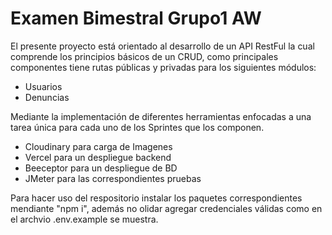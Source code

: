 
# Examen Bimestral Grupo1 AW

El presente proyecto está orientado al desarrollo de un API RestFul la cual comprende los principios básicos de un CRUD, como principales componentes tiene rutas públicas y privadas para los siguientes módulos: 

- Usuarios
- Denuncias

Mediante la implementación de diferentes herramientas enfocadas a una tarea única para cada uno de los Sprintes que los componen.
- Cloudinary para carga de Imagenes
- Vercel para un despliegue backend
- Beeceptor para un despliegue de BD
- JMeter para las correspondientes pruebas

Para hacer uso del respositorio instalar los paquetes correspondientes mendiante "npm i", además no olidar agregar credenciales válidas como en el archvio .env.example se muestra.







